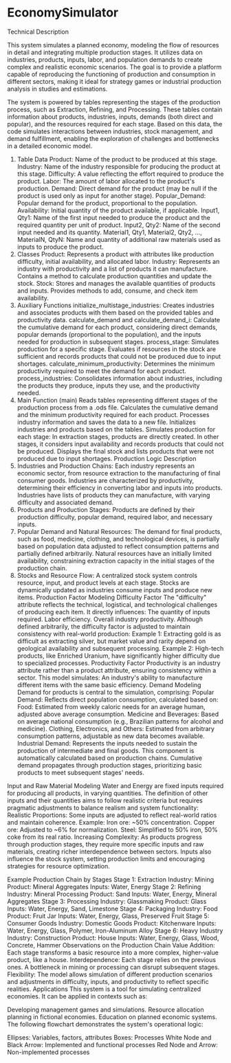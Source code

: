 # EconomySimulator
Technical Description

This system simulates a planned economy, modeling the flow of resources in detail and integrating multiple production stages. It utilizes data on industries, products, inputs, labor, and population demands to create complex and realistic economic scenarios. The goal is to provide a platform capable of reproducing the functioning of production and consumption in different sectors, making it ideal for strategy games or industrial production analysis in studies and estimations.

The system is powered by tables representing the stages of the production process, such as Extraction, Refining, and Processing. These tables contain information about products, industries, inputs, demands (both direct and popular), and the resources required for each stage. Based on this data, the code simulates interactions between industries, stock management, and demand fulfillment, enabling the exploration of challenges and bottlenecks in a detailed economic model.

1. Table Data
Product: Name of the product to be produced at this stage.
Industry: Name of the industry responsible for producing the product at this stage.
Difficulty: A value reflecting the effort required to produce the product.
Labor: The amount of labor allocated to the product's production.
Demand: Direct demand for the product (may be null if the product is used only as input for another stage).
Popular_Demand: Popular demand for the product, proportional to the population.
Availability: Initial quantity of the product available, if applicable.
Input1, Qty1: Name of the first input needed to produce the product and the required quantity per unit of product.
Input2, Qty2: Name of the second input needed and its quantity.
Material1, Qty1, Material2, Qty2, ..., MaterialN, QtyN: Name and quantity of additional raw materials used as inputs to produce the product.
2. Classes
Product: Represents a product with attributes like production difficulty, initial availability, and allocated labor.
Industry: Represents an industry with productivity and a list of products it can manufacture. Contains a method to calculate production quantities and update the stock.
Stock: Stores and manages the available quantities of products and inputs. Provides methods to add, consume, and check item availability.
3. Auxiliary Functions
initialize_multistage_industries: Creates industries and associates products with them based on the provided tables and productivity data.
calculate_demand and calculate_demand_i: Calculate the cumulative demand for each product, considering direct demands, popular demands (proportional to the population), and the inputs needed for production in subsequent stages.
process_stage: Simulates production for a specific stage. Evaluates if resources in the stock are sufficient and records products that could not be produced due to input shortages.
calculate_minimum_productivity: Determines the minimum productivity required to meet the demand for each product.
process_industries: Consolidates information about industries, including the products they produce, inputs they use, and the productivity needed.
4. Main Function (main)
Reads tables representing different stages of the production process from a .ods file.
Calculates the cumulative demand and the minimum productivity required for each product.
Processes industry information and saves the data to a new file.
Initializes industries and products based on the tables.
Simulates production for each stage:
In extraction stages, products are directly created.
In other stages, it considers input availability and records products that could not be produced.
Displays the final stock and lists products that were not produced due to input shortages.
Production Logic Description
1. Industries and Production Chains:
Each industry represents an economic sector, from resource extraction to the manufacturing of final consumer goods.
Industries are characterized by productivity, determining their efficiency in converting labor and inputs into products.
Industries have lists of products they can manufacture, with varying difficulty and associated demand.
2. Products and Production Stages:
Products are defined by their production difficulty, popular demand, required labor, and necessary inputs.
3. Popular Demand and Natural Resources:
The demand for final products, such as food, medicine, clothing, and technological devices, is partially based on population data adjusted to reflect consumption patterns and partially defined arbitrarily.
Natural resources have an initially limited availability, constraining extraction capacity in the initial stages of the production chain.
4. Stocks and Resource Flow:
A centralized stock system controls resource, input, and product levels at each stage.
Stocks are dynamically updated as industries consume inputs and produce new items.
Production Factor Modeling
Difficulty Factor
The "difficulty" attribute reflects the technical, logistical, and technological challenges of producing each item. It directly influences:
The quantity of inputs required.
Labor efficiency.
Overall industry productivity.
Although defined arbitrarily, the difficulty factor is adjusted to maintain consistency with real-world production:
Example 1: Extracting gold is as difficult as extracting silver, but market value and rarity depend on geological availability and subsequent processing.
Example 2: High-tech products, like Enriched Uranium, have significantly higher difficulty due to specialized processes.
Productivity Factor
Productivity is an industry attribute rather than a product attribute, ensuring consistency within a sector. This model simulates:
An industry's ability to manufacture different items with the same basic efficiency.
Demand Modeling
Demand for products is central to the simulation, comprising:
Popular Demand: Reflects direct population consumption, calculated based on:
Food: Estimated from weekly caloric needs for an average human, adjusted above average consumption.
Medicine and Beverages: Based on average national consumption (e.g., Brazilian patterns for alcohol and medicine).
Clothing, Electronics, and Others: Estimated from arbitrary consumption patterns, adjustable as new data becomes available.
Industrial Demand: Represents the inputs needed to sustain the production of intermediate and final goods. This component is automatically calculated based on production chains.
Cumulative demand propagates through production stages, prioritizing basic products to meet subsequent stages' needs.

Input and Raw Material Modeling
Water and Energy are fixed inputs required for producing all products, in varying quantities.
The definition of other inputs and their quantities aims to follow realistic criteria but requires pragmatic adjustments to balance realism and system functionality:
Realistic Proportions: Some inputs are adjusted to reflect real-world ratios and maintain coherence.
Example:
Iron ore: ~50% concentration.
Copper ore: Adjusted to ~6% for normalization.
Steel: Simplified to 50% iron, 50% coke from its real ratio.
Increasing Complexity: As products progress through production stages, they require more specific inputs and raw materials, creating richer interdependence between sectors.
Inputs also influence the stock system, setting production limits and encouraging strategies for resource optimization.

Example Production Chain by Stages
Stage 1: Extraction
Industry: Mining
Product: Mineral Aggregates
Inputs: Water, Energy
Stage 2: Refining
Industry: Mineral Processing
Product: Sand
Inputs: Water, Energy, Mineral Aggregates
Stage 3: Processing
Industry: Glassmaking
Product: Glass
Inputs: Water, Energy, Sand, Limestone
Stage 4: Packaging
Industry: Food
Product: Fruit Jar
Inputs: Water, Energy, Glass, Preserved Fruit
Stage 5: Consumer Goods
Industry: Domestic Goods
Product: Kitchenware
Inputs: Water, Energy, Glass, Polymer, Iron-Aluminum Alloy
Stage 6: Heavy Industry
Industry: Construction
Product: House
Inputs: Water, Energy, Glass, Wood, Concrete, Hammer
Observations on the Production Chain
Value Addition: Each stage transforms a basic resource into a more complex, higher-value product, like a house.
Interdependence: Each stage relies on the previous ones. A bottleneck in mining or processing can disrupt subsequent stages.
Flexibility: The model allows simulation of different production scenarios and adjustments in difficulty, inputs, and productivity to reflect specific realities.
Applications
This system is a tool for simulating centralized economies. It can be applied in contexts such as:

Developing management games and simulations.
Resource allocation planning in fictional economies.
Education on planned economic systems.
The following flowchart demonstrates the system's operational logic:

Ellipses: Variables, factors, attributes
Boxes: Processes
White Node and Black Arrow: Implemented and functional processes
Red Node and Arrow: Non-implemented processes
